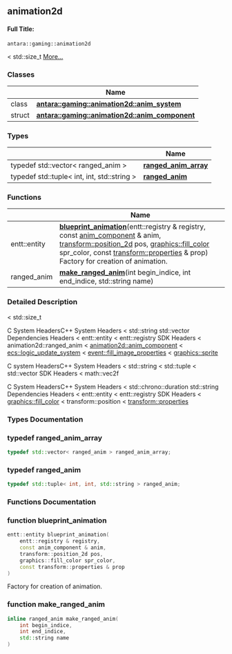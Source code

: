 

## animation2d

#### Full Title:
```
antara::gaming::animation2d
```




< std::size_t  [More...](#detailed-description)






### Classes

|                | Name           |
| -------------- | -------------- |
| class | **[antara::gaming::animation2d::anim_system](Classes/classantara_1_1gaming_1_1animation2d_1_1anim__system.md)**  |
| struct | **[antara::gaming::animation2d::anim_component](Classes/structantara_1_1gaming_1_1animation2d_1_1anim__component.md)**  |

### Types

|                | Name           |
| -------------- | -------------- |
| typedef std::vector< ranged_anim > | **[ranged_anim_array](Namespaces/namespaceantara_1_1gaming_1_1animation2d.md#typedef-ranged_anim_array)**  |
| typedef std::tuple< int, int, std::string > | **[ranged_anim](Namespaces/namespaceantara_1_1gaming_1_1animation2d.md#typedef-ranged_anim)**  |

### Functions

|                | Name           |
| -------------- | -------------- |
| entt::entity | **[blueprint_animation](Namespaces/namespaceantara_1_1gaming_1_1animation2d.md#function-blueprint_animation)**(entt::registry & registry, const [anim_component](Classes/structantara_1_1gaming_1_1animation2d_1_1anim__component.md) & anim, [transform::position_2d](Classes/structantara_1_1gaming_1_1transform_1_1position__2d.md) pos, [graphics::fill_color](Classes/structantara_1_1gaming_1_1graphics_1_1fill__color.md) spr_color, const [transform::properties](Classes/structantara_1_1gaming_1_1transform_1_1properties.md) & prop) <br>Factory for creation of animation.  |
| ranged_anim | **[make_ranged_anim](Namespaces/namespaceantara_1_1gaming_1_1animation2d.md#function-make_ranged_anim)**(int begin_indice, int end_indice, std::string name)  |





### Detailed Description

< std::size_t 

























C System HeadersC++ System Headers < std::string std::vector Dependencies Headers < entt::entity < entt::registry SDK Headers < animation2d::ranged_anim < [animation2d::anim_component](Classes/structantara_1_1gaming_1_1animation2d_1_1anim__component.md) < [ecs::logic_update_system](Namespaces/namespaceantara_1_1gaming_1_1ecs.md#typedef-logic_update_system) < [event::fill_image_properties](Classes/structantara_1_1gaming_1_1event_1_1fill__image__properties.md) < [graphics::sprite](Classes/structantara_1_1gaming_1_1graphics_1_1sprite.md)

C system HeadersC++ System Headers < std::string < std::tuple < std::vector SDK Headers < math::vec2f

C System HeadersC++ System Headers < std::chrono::duration std::string Dependencies Headers < entt::entity < entt::registry SDK Headers < [graphics::fill_color](Classes/structantara_1_1gaming_1_1graphics_1_1fill__color.md) < transform::position < [transform::properties](Classes/structantara_1_1gaming_1_1transform_1_1properties.md)



### Types Documentation

### typedef ranged_anim_array

```cpp
typedef std::vector< ranged_anim > ranged_anim_array;
```




























### typedef ranged_anim

```cpp
typedef std::tuple< int, int, std::string > ranged_anim;
```





























### Functions Documentation

### function blueprint_animation

```cpp
entt::entity blueprint_animation(
    entt::registry & registry,
    const anim_component & anim,
    transform::position_2d pos,
    graphics::fill_color spr_color,
    const transform::properties & prop
)
```

Factory for creation of animation. 



























### function make_ranged_anim

```cpp
inline ranged_anim make_ranged_anim(
    int begin_indice,
    int end_indice,
    std::string name
)
```



































